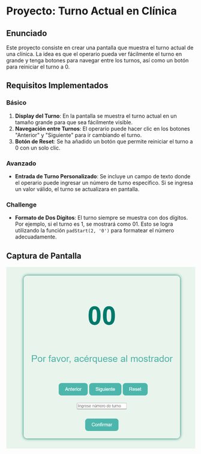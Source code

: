 # Proyecto: Turno Actual en Clínica

## Enunciado
Este proyecto consiste en crear una pantalla que muestra el turno actual de una clínica. La idea es que el operario pueda ver fácilmente el turno en grande y tenga botones para navegar entre los turnos, así como un botón para reiniciar el turno a 0.

## Requisitos Implementados

### Básico
1. **Display del Turno**: En la pantalla se muestra el turno actual en un tamaño grande para que sea fácilmente visible.
2. **Navegación entre Turnos**: El operario puede hacer clic en los botones "Anterior" y "Siguiente" para ir cambiando el turno.
3. **Botón de Reset**: Se ha añadido un botón que permite reiniciar el turno a 0 con un solo clic.

### Avanzado
- **Entrada de Turno Personalizado**: Se incluye un campo de texto donde el operario puede ingresar un número de turno específico. 
Si se ingresa un valor válido, el turno se actualizara en pantalla.

### Challenge
- **Formato de Dos Dígitos**: El turno siempre se muestra con dos dígitos. 
Por ejemplo, si el turno es 1, se mostrará como 01.
Esto se logra utilizando la función `padStart(2, '0')` para formatear el número adecuadamente.

## Captura de Pantalla
![Captura de pantalla](src/img/JS_4.PNG)